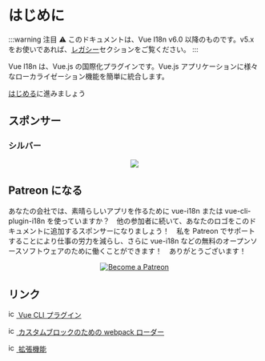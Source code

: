 # はじめに

:::warning 注目
:warning: このドキュメントは、Vue I18n v6.0 以降のものです。v5.x をお使いであれば、[レガシー](./legacy/)セクションをご覧ください。
:::

Vue I18n は、Vue.js の国際化プラグインです。Vue.js アプリケーションに様々なローカライゼーション機能を簡単に統合します。

[はじめる](./started.md)に進みましょう

## スポンサー

### シルバー

<p style="text-align: center;">
  <a href="https://www.codeandweb.com/babeledit?utm_campaign=vue-i18n-2019-01" target="_blank">
    <img src="/vue-i18n/patrons/babeledit.png">
  </a>
</p>

## Patreon になる

あなたの会社では、素晴らしいアプリを作るために vue-i18n または vue-cli-plugin-i18n を使っていますか？　他の参加者に続いて、あなたのロゴをこのドキュメントに追加するスポンサーになりましょう！　私を Patreon でサポートすることにより仕事の労力を減らし、さらに vue-i18n などの無料のオープンソースソフトウェアのために働くことができます！　ありがとうございます！

<p style="text-align: center;">
  <a href="https://www.patreon.com/kazupon" target="_blank">
    <img src="https://c5.patreon.com/external/logo/become_a_patron_button.png" alt="Become a Patreon">
  </a>
</p>

## リンク

[<img src="https://assets-cdn.github.com/favicon.ico" alt="icon" width="16" height="16"/> Vue CLI プラグイン](https://github.com/kazupon/vue-cli-plugin-i18n)

[<img src="https://assets-cdn.github.com/favicon.ico" alt="icon" width="16" height="16"/> カスタムブロックのための webpack ローダー](https://github.com/kazupon/vue-i18n-loader)

[<img src="https://assets-cdn.github.com/favicon.ico" alt="icon" width="16" height="16"/> 拡張機能](https://github.com/kazupon/vue-i18n-extensions)
